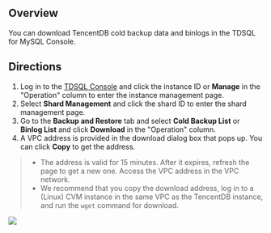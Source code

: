 ## Overview
You can download TencentDB cold backup data and binlogs in the TDSQL for MySQL Console.

## Directions
1. Log in to the [TDSQL Console](https://console.cloud.tencent.com/dcdb) and click the instance ID or **Manage** in the "Operation" column to enter the instance management page.
2. Select **Shard Management** and click the shard ID to enter the shard management page.
3. Go to the **Backup and Restore** tab and select **Cold Backup List** or **Binlog List** and click **Download** in the "Operation" column.
4. A VPC address is provided in the download dialog box that pops up. You can click **Copy** to get the address.
>
>- The address is valid for 15 minutes. After it expires, refresh the page to get a new one. Access the VPC address in the VPC network.
>- We recommend that you copy the download address, log in to a (Linux) CVM instance in the same VPC as the TencentDB instance, and run the `wget` command for download.
>
![](https://main.qcloudimg.com/raw/e747cf9d0f529471f4be193533600ca4.png)


